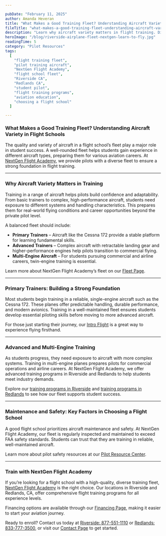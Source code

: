 ```yaml
---

pubDate: "February 11, 2025"  
author: Amanda Heveran  
title: "What Makes a Good Training Fleet? Understanding Aircraft Variety in Flight Schools"  
fileTitle: "what-makes-a-good-training-fleet-understanding-aircraft-variety-in-flight-schools"  
description: "Learn why aircraft variety matters in flight training. Discover how NextGen Flight Academy in Riverside and Redlands, CA, ensures students train with the best fleet for their aviation goals."  
heroImage: "/blog/riverside-airplane-fleet-nextgen-learn-to-fly.jpg"  
readingTime: 5  
category: "Pilot Resources"  
tags:  
  [  
    "flight training fleet",  
    "pilot training aircraft",  
    "NextGen Flight Academy",  
    "flight school fleet",  
    "Riverside CA",  
    "Redlands CA",  
    "student pilot",  
    "flight training programs",  
    "aviation education",  
    "choosing a flight school"  
  ]  

---
```


### What Makes a Good Training Fleet? Understanding Aircraft Variety in Flight Schools  

The quality and variety of aircraft in a flight school’s fleet play a major role in student success. A well-rounded fleet helps students gain experience in different aircraft types, preparing them for various aviation careers. At [NextGen Flight Academy](https://flyhere.aero/), we provide pilots with a diverse fleet to ensure a strong foundation in flight training.  

---

### Why Aircraft Variety Matters in Training  

Training in a range of aircraft helps pilots build confidence and adaptability. From basic trainers to complex, high-performance aircraft, students need exposure to different systems and handling characteristics. This prepares them for real-world flying conditions and career opportunities beyond the private pilot level.  

A balanced fleet should include:  
- **Primary Trainers** – Aircraft like the Cessna 172 provide a stable platform for learning fundamental skills.  
- **Advanced Trainers** – Complex aircraft with retractable landing gear and higher-performance engines help pilots transition to commercial flying.  
- **Multi-Engine Aircraft** – For students pursuing commercial and airline careers, twin-engine training is essential.  

Learn more about NextGen Flight Academy’s fleet on our [Fleet Page](https://flyhere.aero/our-fleet).  

---

### Primary Trainers: Building a Strong Foundation  

Most students begin training in a reliable, single-engine aircraft such as the Cessna 172. These planes offer predictable handling, durable performance, and modern avionics. Training in a well-maintained fleet ensures students develop essential piloting skills before moving to more advanced aircraft.  

For those just starting their journey, our [Intro Flight](https://flyhere.aero/intro-flight) is a great way to experience flying firsthand.  

---

### Advanced and Multi-Engine Training  

As students progress, they need exposure to aircraft with more complex systems. Training in multi-engine planes prepares pilots for commercial operations and airline careers. At NextGen Flight Academy, we offer advanced training programs in Riverside and Redlands to help students meet industry demands.  

Explore our [training programs in Riverside](https://flyhere.aero/riverside) and [training programs in Redlands](https://flyhere.aero/redlands) to see how our fleet supports student success.  

---

### Maintenance and Safety: Key Factors in Choosing a Flight School  

A good flight school prioritizes aircraft maintenance and safety. At NextGen Flight Academy, our fleet is regularly inspected and maintained to exceed FAA safety standards. Students can trust that they are training in reliable, well-maintained aircraft.  

Learn more about pilot safety resources at our [Pilot Resource Center](https://flyhere.aero/about/pilot-resource-center).  

---

### Train with NextGen Flight Academy  

If you’re looking for a flight school with a high-quality, diverse training fleet, [NextGen Flight Academy](https://flyhere.aero/) is the right choice. Our locations in Riverside and Redlands, CA, offer comprehensive flight training programs for all experience levels.  

Financing options are available through our [Financing Page](https://flyhere.aero/about/financing), making it easier to start your aviation journey.  

Ready to enroll? Contact us today at [Riverside: 877-551-1110](tel:877-551-1110) or [Redlands: 833-777-3500](tel:833-777-3500), or visit our [Contact Page](https://flyhere.aero/contact) to get started.  


